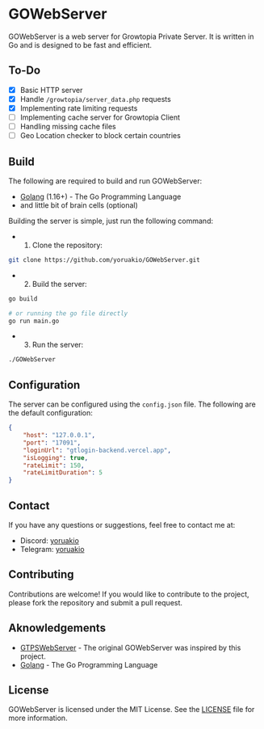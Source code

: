 # GOWebServer

GOWebServer is a web server for Growtopia Private Server. It is written in Go and is designed to be fast and efficient.

## To-Do

- [x] Basic HTTP server
- [x] Handle `/growtopia/server_data.php` requests
- [x] Implementing rate limiting requests
- [ ] Implementing cache server for Growtopia Client
- [ ] Handling missing cache files
- [ ] Geo Location checker to block certain countries

## Build

The following are required to build and run GOWebServer:

- [Golang](https://golang.org/dl/) (1.16+) - The Go Programming Language
- and little bit of brain cells (optional)

Building the server is simple, just run the following command:

- 1. Clone the repository:

```bash
git clone https://github.com/yoruakio/GOWebServer.git
```

- 2. Build the server:

```bash
go build

# or running the go file directly
go run main.go
```

- 3. Run the server:

```bash
./GOWebServer
```

## Configuration

The server can be configured using the `config.json` file. The following are the default configuration:

```json
{
    "host": "127.0.0.1",
    "port": "17091",
    "loginUrl": "gtlogin-backend.vercel.app",
    "isLogging": true,
    "rateLimit": 150,
    "rateLimitDuration": 5
}
```

## Contact

If you have any questions or suggestions, feel free to contact me at:

- Discord: [yoruakio](https://discord.com/users/919841186246692886)
- Telegram: [yoruakio](https://t.me/yoruakio)

## Contributing

Contributions are welcome! If you would like to contribute to the project, please fork the repository and submit a pull request.

## Aknowledgements

- [GTPSWebServer](https://github.com/yoruakio/GTPSWebServer) - The original GOWebServer was inspired by this project.
- [Golang](https://golang.org/) - The Go Programming Language

## License

GOWebServer is licensed under the MIT License. See the [LICENSE](LICENSE) file for more information.
